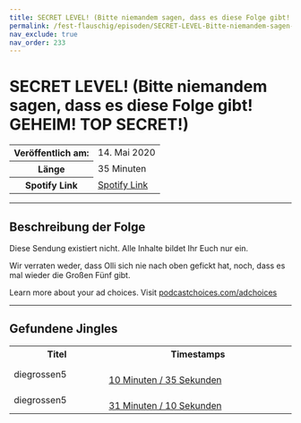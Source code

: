 ```yaml
---
title: SECRET LEVEL! (Bitte niemandem sagen, dass es diese Folge gibt! GEHEIM! TOP SECRET!)
permalink: /fest-flauschig/episoden/SECRET-LEVEL-Bitte-niemandem-sagen-dass-es-diese-Folge-gibt-GEHEIM-TOP-SECRET
nav_exclude: true
nav_order: 233
---
```


# SECRET LEVEL! (Bitte niemandem sagen, dass es diese Folge gibt! GEHEIM! TOP SECRET!)
<table class="resp-table dcf-table dcf-table-responsive dcf-table-bordered dcf-table-striped dcf-w-100%">
                    <tbody>
                        <tr>
                            <th scope="row">Veröffentlich am:</th>
                            <td data-label="Veröffentlich am:">14. Mai 2020</td>
                        </tr>
                        <tr>
                            <th scope="row">Länge </th>
                            <td data-label="Länge ">35 Minuten</td>
                        </tr><tr>
                                <th scope="row">Spotify Link</th>
                                <td data-label="Spotify Link"><a href="https://open.spotify.com/episode/43KRmVdXaP1g2hcG68P6m4">Spotify Link</a></td>
                            </tr></tbody>
                </table>

***

## Beschreibung der Folge

<div>
<p>Diese Sendung existiert nicht. Alle Inhalte bildet Ihr Euch nur ein. </p><p>Wir verraten weder, dass Olli sich nie nach oben gefickt hat, noch, dass es mal wieder die Großen Fünf gibt.</p><p> </p><p>Learn more about your ad choices. Visit <a href="https://podcastchoices.com/adchoices">podcastchoices.com/adchoices</a></p>  
</div>

***

## Gefundene Jingles

<table style="display: table;">
                                    <tr>
                                        <th class="tableColumnTitle">Titel</th>
                                        <th class="tableColumnTimestamps">Timestamps</th>
                                    </tr>
                                    <tr>
                                <td markdown="span"  class="tableColumnTitle">diegrossen5</td>
                                <td markdown="span" class="tableColumnTimestamps">
                                <br>
                                <a href="https://open.spotify.com/episode/43KRmVdXaP1g2hcG68P6m4?t=635">
                                10 Minuten / 35 Sekunden</a>
                                </td></tr><tr>
                                <td markdown="span"  class="tableColumnTitle">diegrossen5</td>
                                <td markdown="span" class="tableColumnTimestamps">
                                <br>
                                <a href="https://open.spotify.com/episode/43KRmVdXaP1g2hcG68P6m4?t=1870">
                                31 Minuten / 10 Sekunden</a>
                                </td></tr></table>